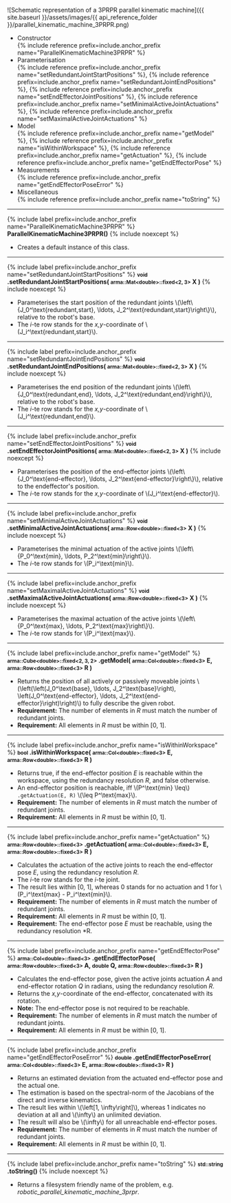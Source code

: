 
![Schematic representation of a 3PRPR parallel kinematic machine]({{ site.baseurl }}/assets/images/{{ api_reference_folder }}/parallel_kinematic_machine_3PRPR.png)

- Constructor<br>
  {% include reference prefix=include.anchor_prefix name="ParallelKinematicMachine3PRPR" %}
- Parameterisation<br>
  {% include reference prefix=include.anchor_prefix name="setRedundantJointStartPositions" %}, {% include reference prefix=include.anchor_prefix name="setRedundantJointEndPositions" %}, {% include reference prefix=include.anchor_prefix name="setEndEffectorJointPositions" %}, {% include reference prefix=include.anchor_prefix name="setMinimalActiveJointActuations" %}, {% include reference prefix=include.anchor_prefix name="setMaximalActiveJointActuations" %}
- Model<br>
  {% include reference prefix=include.anchor_prefix name="getModel" %}, {% include reference prefix=include.anchor_prefix name="isWithinWorkspace" %}, {% include reference prefix=include.anchor_prefix name="getActuation" %}, {% include reference prefix=include.anchor_prefix name="getEndEffectorPose" %}
- Measurements<br>
  {% include reference prefix=include.anchor_prefix name="getEndEffectorPoseError" %}
- Miscellaneous<br>
  {% include reference prefix=include.anchor_prefix name="toString" %}

---
{% include label prefix=include.anchor_prefix name="ParallelKinematicMachine3PRPR" %}
**ParallelKinematicMachine3PRPR()** {% include noexcept %}

- Creates a default instance of this class.

---
{% include label prefix=include.anchor_prefix name="setRedundantJointStartPositions" %}
**<small>void</small> .setRedundantJointStartPositions( <small>arma::Mat&lt;double&gt;::fixed&lt;2, 3&gt;</small> X )** {% include noexcept %}

- Parameterises the start position of the redundant joints \\(\left\\{J_0^\text{redundant,start}, \ldots, J_2^\text{redundant,start}\right\\}\\), relative to the robot's base.
- The *i*-te row stands for the *x,y*-coordinate of \\(J_i^\text{redundant,start}\\).

---
{% include label prefix=include.anchor_prefix name="setRedundantJointEndPositions" %}
**<small>void</small> .setRedundantJointEndPositions( <small>arma::Mat&lt;double&gt;::fixed&lt;2, 3&gt;</small> X )** {% include noexcept %}

- Parameterises the end position of the redundant joints \\(\left\\{J_0^\text{redundant,end}, \ldots, J_2^\text{redundant,end}\right\\}\\), relative to the robot's base.
- The *i*-te row stands for the *x,y*-coordinate of \\(J_i^\text{redundant,end}\\).

---
{% include label prefix=include.anchor_prefix name="setEndEffectorJointPositions" %}
**<small>void</small> .setEndEffectorJointPositions( <small>arma::Mat&lt;double&gt;::fixed&lt;2, 3&gt;</small> X )** {% include noexcept %}

- Parameterises the position of the end-effector joints \\(\left\\{J_0^\text{end-effector}, \ldots, J_2^\text{end-effector}\right\\}\\), relative to the endeffector's position.
- The *i*-te row stands for the *x,y*-coordinate of \\(J_i^\text{end-effector}\\).

---
{% include label prefix=include.anchor_prefix name="setMinimalActiveJointActuations" %}
**<small>void</small> .setMinimalActiveJointActuations( <small>arma::Row&lt;double&gt;::fixed&lt;3&gt;</small> X )** {% include noexcept %}

- Parameterises the minimal actuation of the active joints \\(\left\\{P_0^\text{min}, \ldots, P_2^\text{min}\right\\}\\).
- The *i*-te row stands for \\(P_i^\text{min}\\).

---
{% include label prefix=include.anchor_prefix name="setMaximalActiveJointActuations" %}
**<small>void</small> .setMaximalActiveJointActuations( <small>arma::Row&lt;double&gt;::fixed&lt;3&gt;</small> X )** {% include noexcept %}

- Parameterises the maximal actuation of the active joints \\(\left\\{P_0^\text{max}, \ldots, P_2^\text{max}\right\\}\\).
- The *i*-te row stands for \\(P_i^\text{max}\\).

---
{% include label prefix=include.anchor_prefix name="getModel" %}
**<small>arma::Cube&lt;double&gt;::fixed&lt;2, 3, 2&gt;</small> .getModel( <small>arma::Col&lt;double&gt;::fixed&lt;3&gt;</small> E, <small>arma::Row&lt;double&gt;::fixed&lt;3&gt;</small> R )**

- Returns the position of all actively or passively moveable joints \\(\left(\left(J_0^\text{base}, \ldots, J_2^\text{base}\right), \left(J_0^\text{end-effector}, \ldots, J_2^\text{end-effector}\right)\right)\\) to fully describe the given robot.
- **Requirement:** The number of elements in *R* must match the number of redundant joints.
- **Requirement:** All elements in *R* must be within [0, 1].

---
{% include label prefix=include.anchor_prefix name="isWithinWorkspace" %}
**<small>bool</small> .isWithinWorkspace( <small>arma::Col&lt;double&gt;::fixed&lt;3&gt;</small> E, <small>arma::Row&lt;double&gt;::fixed&lt;3&gt;</small> R )**

- Returns true, if the end-effector position *E* is reachable within the workspace, using the redundancy resolution *R*, and false otherwise.
- An end-effector position is reachable, iff \\(P^\text{min} \leq\\) `.getActuation(E, R)` \\(\leq P^\text{max}\\).
- **Requirement:** The number of elements in *R* must match the number of redundant joints.
- **Requirement:** All elements in *R* must be within [0, 1].

---
{% include label prefix=include.anchor_prefix name="getActuation" %}
**<small>arma::Row&lt;double&gt;::fixed&lt;3&gt;</small> .getActuation( <small>arma::Col&lt;double&gt;::fixed&lt;3&gt;</small> E, <small>arma::Row&lt;double&gt;::fixed&lt;3&gt;</small> R )**

- Calculates the actuation of the active joints to reach the end-effector pose *E*, using the redundancy resolution *R*.
- The *i*-te row stands for the *i*-te joint.
- The result lies within [0, 1], whereas 0 stands for no actuation and 1 for \\(P_i^\text{max} - P_i^\text{min}\\).
- **Requirement:** The number of elements in *R* must match the number of redundant joints.
- **Requirement:** All elements in *R* must be within [0, 1].
- **Requirement:** The end-effector pose *E* must be reachable, using the redundancy resolution *R.

---
{% include label prefix=include.anchor_prefix name="getEndEffectorPose" %}
**<small>arma::Col&lt;double&gt;::fixed&lt;3&gt;</small> .getEndEffectorPose( <small>arma::Row&lt;double&gt;::fixed&lt;3&gt;</small> A, <small>double</small> Q, <small>arma::Row&lt;double&gt;::fixed&lt;3&gt;</small> R )**

- Calculates the end-effector pose, given the active joints actuation *A* and end-effector rotation *Q* in radians, using the redundancy resolution *R*.
- Returns the *x,y*-coordinate of the end-effector, concatenated with its rotation.
- **Note:** The end-effector pose is not required to be reachable.
- **Requirement:** The number of elements in *R* must match the number of redundant joints.
- **Requirement:** All elements in *R* must be within [0, 1].

---
{% include label prefix=include.anchor_prefix name="getEndEffectorPoseError" %}
**<small>double</small> .getEndEffectorPoseError( <small>arma::Col&lt;double&gt;::fixed&lt;3&gt;</small> E, <small>arma::Row&lt;double&gt;::fixed&lt;3&gt;</small> R )**

- Returns an estimated deviation from the actuated end-effector pose and the actual one.
- The estimation is based on the spectral-norm of the Jacobians of the direct and inverse kinematics.
- The result lies within \\(\left[1, \infty\right]\\), whereas 1 indicates no deviation at all and \\(\infty\\) an unlimited deviation.
- The result will also be \\(\infty\\) for all unreachable end-effector poses.
- **Requirement:** The number of elements in *R* must match the number of redundant joints.
- **Requirement:** All elements in *R* must be within [0, 1].

---
{% include label prefix=include.anchor_prefix name="toString" %}
**<small>std::string</small> .toString()** {% include noexcept %}

- Returns a filesystem friendly name of the problem, e.g. *robotic_parallel_kinematic_machine_3prpr*.
